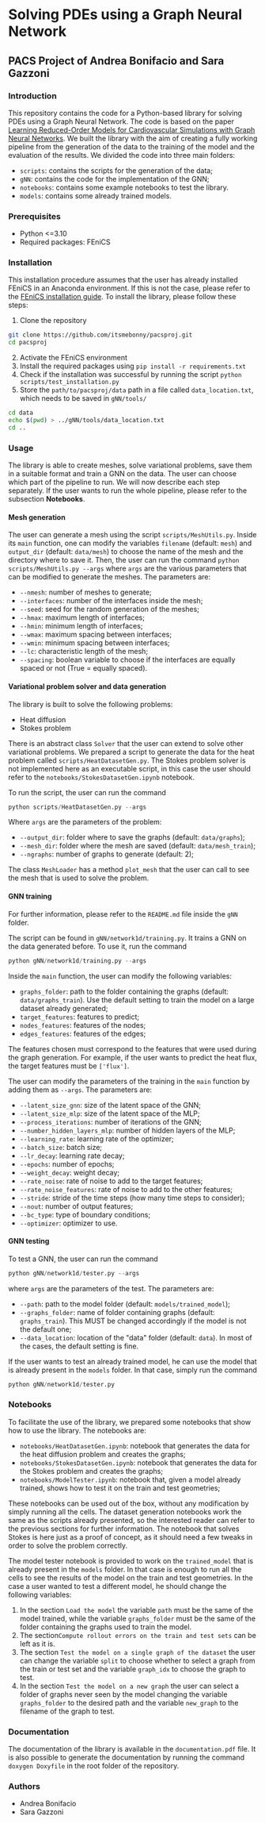 # Solving PDEs using a Graph Neural Network

## PACS Project of Andrea Bonifacio and Sara Gazzoni

### Introduction

This repository contains the code for a Python-based library for solving PDEs using a Graph Neural Network. The code is based on the paper [Learning Reduced-Order Models for Cardiovascular Simulations with Graph Neural Networks](https://arxiv.org/abs/2303.07310). We built the library with the aim of creating a fully working pipeline from the generation of the data to the training of the model and the evaluation of the results.
We divided the code into three main folders:

- `scripts`: contains the scripts for the generation of the data;
- `gNN`: contains the code for the implementation of the GNN;
- `notebooks`: contains some example notebooks to test the library.
- `models`: contains some already trained models.

### Prerequisites

- Python <=3.10
- Required packages: FEniCS

### Installation

This installation procedure assumes that the user has already installed FEniCS in an Anaconda environment. If this is not the case, please refer to the [FEniCS installation guide](https://fenicsproject.org/download/archive/).
To install the library, please follow these steps:

1. Clone the repository 

```bash 
git clone https://github.com/itsmebonny/pacsproj.git
cd pacsproj
```

2. Activate the FEniCS environment
3. Install the required packages using `pip install -r requirements.txt`
4. Check if the installation was successful by running the script `python scripts/test_installation.py`
5. Store the `path/to/pacsproj/data` path in a file called `data_location.txt`, which needs to be saved in `gNN/tools/`

```bash
cd data
echo $(pwd) > ../gNN/tools/data_location.txt
cd ..
```

### Usage

The library is able to create meshes, solve variational problems, save them in a suitable format and train a GNN on the data. The user can choose which part of the pipeline to run. We will now describe each step separately. If the user wants to run the whole pipeline, please refer to the subsection **Notebooks**.

#### Mesh generation

The user can generate a mesh using the script `scripts/MeshUtils.py`. Inside its `main` function, one can modify the variables `filename` (default: `mesh`) and `output_dir` (default: `data/mesh`) to choose the name of the mesh and the directory where to save it. Then, the user can run the command `python scripts/MeshUtils.py --args` where `args` are the various parameters that can be modified to generate the meshes. The parameters are:

- `--nmesh`: number of meshes to generate;
- `--interfaces`: number of the interfaces inside the mesh;
- `--seed`: seed for the random generation of the meshes;
- `--hmax`: maximum length of interfaces;
- `--hmin`: minimum length of interfaces;
- `--wmax`: maximum spacing between interfaces;
- `--wmin`: minimum spacing between interfaces;
- `--lc`: characteristic length of the mesh;
- `--spacing`: boolean variable to choose if the interfaces are equally spaced or not (True = equally spaced).

#### Variational problem solver and data generation

The library is built to solve the following problems:

- Heat diffusion
- Stokes problem

There is an abstract class `Solver` that the user can extend to solve other variational problems. We prepared a script to generate the data for the heat problem called `scripts/HeatDatasetGen.py`. The Stokes problem solver is not implemented here as an executable script, in this case the user should refer to the `notebooks/StokesDatasetGen.ipynb` notebook.

To run the script, the user can run the command

```python
python scripts/HeatDatasetGen.py --args
```

Where `args` are the parameters of the problem:

- `--output_dir`: folder where to save the graphs (default: `data/graphs`);
- `--mesh_dir`: folder where the mesh are saved (default: `data/mesh_train`);
- `--ngraphs`: number of graphs to generate (default: 2);

The class `MeshLoader` has a method `plot_mesh` that the user can call to see the mesh that is used to solve the problem.

#### GNN training

For further information, please refer to the `README.md` file inside the `gNN` folder.

The script can be found in `gNN/network1d/training.py`. It trains a GNN on the data generated before. To use it, run the command

```python
python gNN/network1d/training.py --args
```

Inside the `main` function, the user can modify the following variables:

- `graphs_folder`: path to the folder containing the graphs (default: `data/graphs_train`). Use the default setting to train the model on a large dataset already generated;
- `target_features`: features to predict;
- `nodes_features`: features of the nodes;
- `edges_features`: features of the edges;

The features chosen must correspond to the features that were used during the graph generation. For example, if the user wants to predict the heat flux, the target features must be `['flux']`.

The user can modify the parameters of the training in the `main` function by adding them as `--args`. The parameters are:

- `--latent_size_gnn`: size of the latent space of the GNN;
- `--latent_size_mlp`: size of the latent space of the MLP;
- `--process_iterations`: number of iterations of the GNN;
- `--number_hidden_layers_mlp`: number of hidden layers of the MLP;
- `--learning_rate`: learning rate of the optimizer;
- `--batch_size`: batch size;
- `--lr_decay`: learning rate decay;
- `--epochs`: number of epochs;
- `--weight_decay`: weight decay;
- `--rate_noise`: rate of noise to add to the target features;
- `--rate_noise_features`: rate of noise to add to the other features;
- `--stride`: stride of the time steps (how many time steps to consider);
- `--nout`: number of output features;
- `--bc_type`: type of boundary conditions;
- `--optimizer`: optimizer to use.


#### GNN testing

To test a GNN, the user can run the command

```python
python gNN/network1d/tester.py --args
```

where `args` are the parameters of the test. The parameters are:

- `--path`: path to the model folder (default: `models/trained_model`);
- `--graphs_folder`: name of folder containing graphs (default: `graphs_train`). This MUST be changed accordingly if the model is not the default one;
- `--data_location`: location of the "data" folder (default: `data`). In most of the cases, the default setting is fine.

If the user wants to test an already trained model, he can use the model that is already present in the `models` folder. In that case, simply run the command

```python
python gNN/network1d/tester.py
```

### Notebooks

To facilitate the use of the library, we prepared some notebooks that show how to use the library. The notebooks are:

- `notebooks/HeatDatasetGen.ipynb`: notebook that generates the data for the heat diffusion problem and creates the graphs;
- `notebooks/StokesDatasetGen.ipynb`: notebook that generates the data for the Stokes problem and creates the graphs;
- `notebooks/ModelTester.ipynb`: notebook that, given a model already trained, shows how to test it on the train and test geometries;

These notebooks can be used out of the box, without any modification by simply running all the cells. The dataset generation notebooks work the same as the scripts already presented, so the interested reader can refer to the previous sections for further information.
The notebook that solves Stokes is here just as a proof of concept, as it should need a few tweaks in order to solve the problem correctly.

The model tester notebook is provided to work on the `trained_model` that is already present in the `models` folder. In that case is enough to run all the cells to see the results of the model on the train and test geometries. In the case a user wanted to test a different model, he should change the following variables:

1. In the section `Load the model` the variable `path` must be the same of the model trained, while the variable `graphs_folder` must be the same of the folder containing the graphs used to train the model. 
2. The section`Compute rollout errors on the train and test sets` can be left as it is.
3. The section `Test the model on a single graph of the dataset` the user can change the variable `split` to choose whether to select a graph from the train or test set and the variable `graph_idx` to choose the graph to test.
4. In the section `Test the model on a new graph` the user can select a folder of graphs never seen by the model changing the variable `graphs_folder` to the desired path and the variable `new_graph` to the filename of the graph to test.

### Documentation

The documentation of the library is available in the `documentation.pdf` file. It is also possible to generate the documentation by running the command `doxygen Doxyfile` in the root folder of the repository.

### Authors

- Andrea Bonifacio
- Sara Gazzoni
